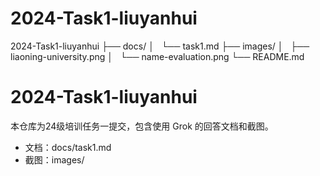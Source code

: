 # 2024-Task1-liuyanhui
2024-Task1-liuyanhui
├── docs/
│   └── task1.md
├── images/
│   ├── liaoning-university.png
│   └── name-evaluation.png
└── README.md
# 2024-Task1-liuyanhui
本仓库为24级培训任务一提交，包含使用 Grok 的回答文档和截图。
- 文档：docs/task1.md
- 截图：images/
